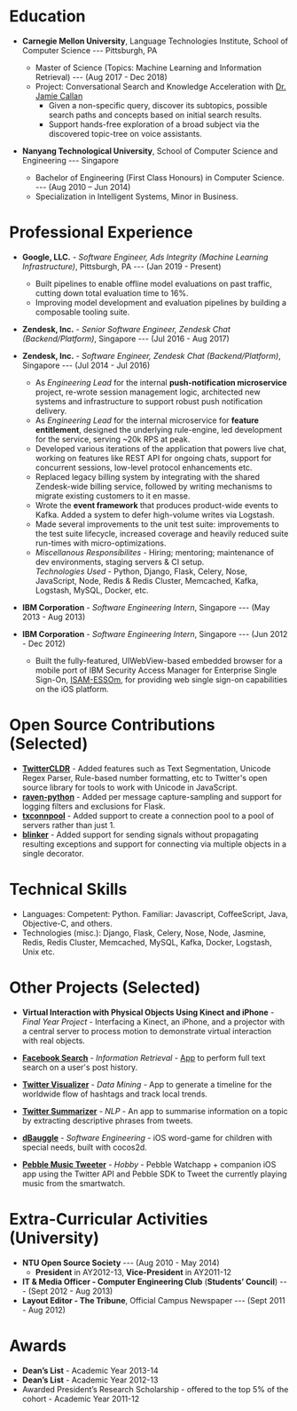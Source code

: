 # Education

* **Carnegie Mellon University**, Language Technologies Institute, School of Computer Science --- Pittsburgh, PA
	- Master of Science (Topics: Machine Learning and Information Retrieval) --- (Aug 2017 - Dec 2018)
	- Project: Conversational Search and Knowledge Acceleration with [Dr. Jamie Callan](http://www.cs.cmu.edu/~callan/)
		+ Given a non-specific query, discover its subtopics, possible search paths and concepts based on initial search results.
		+ Support hands-free exploration of a broad subject via the discovered topic-tree on voice assistants.

* **Nanyang Technological University**, School of Computer Science and Engineering --- Singapore
	- Bachelor of Engineering (First Class Honours) in Computer Science. --- (Aug 2010 – Jun 2014)
	- Specialization in Intelligent Systems, Minor in Business.

# Professional Experience

* **Google, LLC.** - *Software Engineer, Ads Integrity (Machine Learning Infrastructure)*, Pittsburgh, PA --- (Jan 2019 - Present)
	- Built pipelines to enable offline model evaluations on past traffic, cutting down total evaluation time to 16%.
	- Improving model development and evaluation pipelines by building a composable tooling suite.

* **Zendesk, Inc.** - *Senior Software Engineer, Zendesk Chat (Backend/Platform)*, Singapore --- (Jul 2016 - Aug 2017)
* **Zendesk, Inc.** - *Software Engineer, Zendesk Chat (Backend/Platform)*, Singapore --- (Jul 2014 - Jul 2016)
	- As *Engineering Lead* for the internal **push-notification microservice** project, re-wrote session management logic, architected new systems and infrastructure to support robust push notification delivery.
	- As *Engineering Lead* for the internal microservice for **feature entitlement**, designed the underlying rule-engine, led development for the service, serving ~20k RPS at peak.
	- Developed various iterations of the application that powers live chat, working on features like REST API for ongoing chats, support for concurrent sessions, low-level protocol enhancements etc.
	- Replaced legacy billing system by integrating with the shared Zendesk-wide billing service, followed by writing mechanisms to migrate existing customers to it en masse.
	- Wrote the **event framework** that produces product-wide events to Kafka. Added a system to defer high-volume writes via Logstash.
	- Made several improvements to the unit test suite: improvements to the test suite lifecycle, increased coverage and heavily reduced suite run-times with micro-optimizations.
	- *Miscellanous Responsibilites* - Hiring; mentoring; maintenance of dev environments, staging servers & CI setup. \
	_Technologies Used_ - Python, Django, Flask, Celery, Nose, JavaScript, Node, Redis & Redis Cluster, Memcached, Kafka, Logstash, MySQL, Docker, etc.

* **IBM Corporation** - *Software Engineering Intern*, Singapore --- (May 2013 - Aug 2013)
* **IBM Corporation** - *Software Engineering Intern*, Singapore --- (Jun 2012 - Dec 2012)
	- Built the fully-featured, UIWebView-based embedded browser for a mobile port of IBM Security Access Manager for Enterprise Single Sign-On, [ISAM-ESSOm](https://itunes.apple.com/us/app/isam-essom/id741972716?mt=8), for providing web single sign-on capabilities on the iOS platform.


# Open Source Contributions (Selected)

* [**TwitterCLDR**](https://github.com/twitter/twitter-cldr-js) - Added features such as Text Segmentation, Unicode Regex Parser, Rule-based number formatting, etc to Twitter's open source library for tools to work with Unicode in JavaScript.
* [**raven-python**](https://github.com/getsentry/raven-python) - Added per message capture-sampling and support for logging filters and exclusions for Flask.
* [**txconnpool**](https://github.com/zopim/txconnpool) - Added support to create a connection pool to a pool of servers rather than just 1.
* [**blinker**](https://github.com/zopim/blinker) - Added support for sending signals without propagating resulting exceptions and support for connecting via multiple objects in a single decorator.

# Technical Skills

- Languages: Competent: Python. Familiar: Javascript, CoffeeScript, Java, Objective-C, and others.
- Technologies (misc.): Django, Flask, Celery, Nose, Node, Jasmine, Redis, Redis Cluster, Memcached, MySQL, Kafka, Docker, Logstash, Unix etc.

# Other Projects (Selected)

* **Virtual Interaction with Physical Objects Using Kinect and iPhone** - *Final Year Project* - Interfacing a Kinect, an iPhone, and a projector with a central server to process motion to demonstrate virtual interaction with real objects.

* [**Facebook Search**](https://github.com/arnavk/FacebookSearch) - *Information Retrieval* - [App](http://facebook-search.herokuapp.com/) to perform full text search on a user's post history.

* [**Twitter Visualizer**](https://github.com/arnavk/Twitter-Visualiser) - *Data Mining* - App to generate a timeline for the worldwide flow of hashtags and track local trends.

* [**Twitter Summarizer**](https://github.com/arnavk/NLP) - *NLP* - An app to summarise information on a topic by extracting descriptive phrases from tweets.

* [**dBauggle**](https://itunes.apple.com/us/app/dbauggle!/id625981185?mt=8) - *Software Engineering* - iOS word-game for children with special needs, built with cocos2d.

* [**Pebble Music Tweeter**](https://github.com/arnavk/Pebble-MusicTweeter) - *Hobby* - Pebble Watchapp + companion iOS app using the Twitter API and Pebble SDK to Tweet the currently playing music from the smartwatch.

# Extra-Curricular Activities (University)

* **NTU Open Source Society** --- (Aug 2010 - May 2014)
	- **President** in AY2012-13, **Vice-President** in AY2011-12
* **IT & Media Officer - Computer Engineering Club** (**Students’ Council**) --- (Sept 2012 - Aug 2013)
* **Layout Editor - The Tribune**, Official Campus Newspaper --- (Sept 2011 - Aug 2012)

# Awards

- **Dean’s List** - Academic Year 2013-14
- **Dean’s List** - Academic Year 2012-13
- Awarded President’s Research Scholarship - offered to the top 5% of the cohort - Academic Year 2011-12
